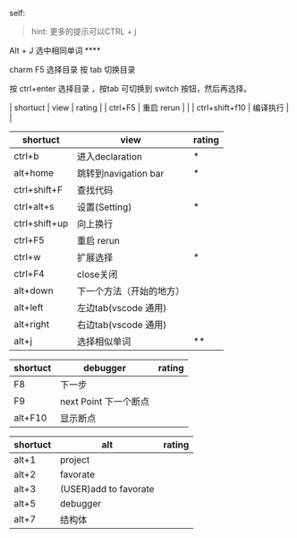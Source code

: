 
self:

> hint:
    更多的提示可以CTRL + j 

Alt + J 选中相同单词 ****

charm F5 选择目录  按 tab 切换目录

按 ctrl+enter 选择目录 ，按tab 可切换到 switch 按钮，然后再选择。

| shortuct      | view                     | rating |
| ctrl+F5       | 重启 rerun               |        |
| ctrl+shift+f10       | 编译执行               |        |

| shortuct      | view                     | rating |
| ------------- | ------------------------ | ------ |
| ctrl+b      | 进入declaration     | *      |
| alt+home      | 跳转到navigation bar     | *      |
| ctrl+shift+F  | 查找代码                 |        |
| ctrl+alt+s    | 设置(Setting)            | *      |
| ctrl+shift+up | 向上换行                 |        |
| ctrl+F5       | 重启 rerun               |        |
| ctrl+w        | 扩展选择                 | *      |
| ctrl+F4       | close关闭                |        |
| alt+down      | 下一个方法（开始的地方） |        |
| alt+left      | 左边tab(vscode 通用)     |        |
| alt+right     | 右边tab(vscode 通用)     |        |
| alt+j         | 选择相似单词             | **     |

  
   



| shortuct | debugger              | rating |
| -------- | --------------------- | ------ |
| F8       | 下一步                |        |
| F9       | next Point 下一个断点 |        |
| alt+F10  | 显示断点              |        |


| shortuct | alt                   | rating |
| -------- | --------------------- | ------ |
| alt+1    | project               |        |
| alt+2    | favorate              |        |
| alt+3    | (USER)add to favorate |        |
| alt+5    | debugger              |        |
| alt+7    | 结构体                |        |
